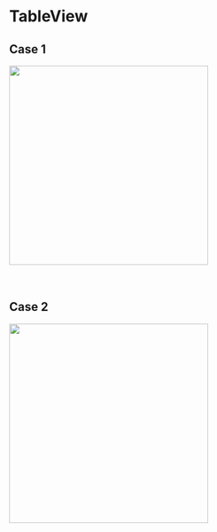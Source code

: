 # TableView

## Case 1
<img width="359" src="https://user-images.githubusercontent.com/78908490/136942574-c09e7077-066d-406e-8501-01c07e0e67c7.png">

<br>
<br>
<br>

## Case 2
<image width="359" src="https://user-images.githubusercontent.com/78908490/136942784-9e3dea79-8372-49ce-955d-33273f2acdaf.png">